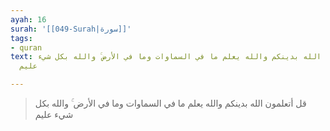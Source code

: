 ```yaml
---
ayah: 16
surah: '[[049-Surah|سورة]]'
tags:
- quran
text: قل أتعلمون الله بدينكم والله يعلم ما في السماوات وما في الأرض ۚ والله بكل شيء
  عليم

---
```

> قل أتعلمون الله بدينكم والله يعلم ما في السماوات وما في الأرض ۚ والله بكل شيء عليم
